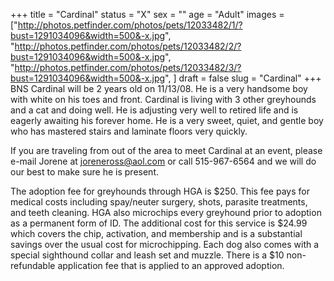 +++
title = "Cardinal"
status = "X"
sex = ""
age = "Adult"
images = ["http://photos.petfinder.com/photos/pets/12033482/1/?bust=1291034096&width=500&-x.jpg",
"http://photos.petfinder.com/photos/pets/12033482/2/?bust=1291034096&width=500&-x.jpg",
"http://photos.petfinder.com/photos/pets/12033482/3/?bust=1291034096&width=500&-x.jpg",
]
draft = false
slug = "Cardinal"
+++
BNS Cardinal will be 2 years old on 11/13/08.  He is a very handsome boy with white on his toes and front.  Cardinal is living with 3 other greyhounds and a cat and doing well.  He is adjusting very well to retired life and is eagerly awaiting his forever home. He is a very sweet, quiet, and gentle boy who has mastered stairs and laminate floors very quickly.


  If you are traveling from out of the area to meet Cardinal at an event, please e-mail Jorene at joreneross@aol.com or call 515-967-6564 and we will do our best to make sure he is present.

The adoption fee for greyhounds through HGA is $250. This fee pays for medical costs including spay/neuter surgery, shots, parasite treatments, and teeth cleaning.  HGA also microchips every greyhound prior to adoption as a permanent form of ID.  The additional cost for this service is $24.99 which covers the chip, activation, and membership and is a substantial savings over the usual cost for microchipping.  Each dog also comes with a special sighthound collar and leash set and muzzle. There is a $10 non-refundable application fee that is applied to an approved adoption.
